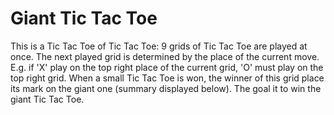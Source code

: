 # Giant Tic Tac Toe

This is a Tic Tac Toe of Tic Tac Toe: 
9 grids of Tic Tac Toe are played at once. 
The next played grid is determined by the place of the current move. E.g. if 'X' play on the top right place of the current grid, 'O' must play on the top right grid.
When a small Tic Tac Toe is won, the winner of this grid place its mark on the giant one (summary displayed below).
The goal it to win the giant Tic Tac Toe.

